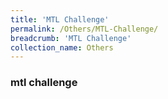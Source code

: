 ```yaml
---
title: 'MTL Challenge'
permalink: /Others/MTL-Challenge/
breadcrumb: 'MTL Challenge'
collection_name: Others
---
```


### mtl challenge
